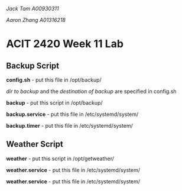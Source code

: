 *Jack Tam A00930311*

*Aaron Zhang A01316218*

# ACIT 2420 Week 11 Lab

## Backup Script

**config.sh** - put this file in /opt/backup/

*dir to backup* and the *destination of backup* are specified in config.sh

**backup** - put this script in /opt/backup/

**backup.service** - put this file in /etc/systemd/system/

**backup.timer** - put this file in /etc/systemd/system/

## Weather Script

**weather** - put this script in /opt/getweather/

**weather.service** - put this file in /etc/systemd/system/

**weather.service** - put this file in /etc/systemd/system/
